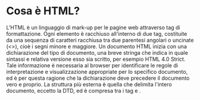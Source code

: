 <!-- @format -->

# Cosa è HTML?

L'HTML è un linguaggio di mark-up per le pagine web attraverso tag di formattazione. Ogni elemento è racchiuso all'interno di due tag, costituite da una sequenza di caratteri racchiusa tra due parentesi angolari o uncinate (<>), cioè i segni minore e maggiore.
Un documento HTML inizia con una dichiarazione del tipo di documento, una breve stringa che indica in quale sintassi e relativa versione esso sia scritto, per esempio HTML 4.0 Strict. Tale informazione è necessaria al browser per identificare le regole di interpretazione e visualizzazione appropriate per lo specifico documento, ed è per questa ragione che la dichiarazione deve precedere il documento vero e proprio.
La struttura più esterna è quella che delimita l'intero documento, eccetto la DTD, ed è compresa tra i tag <html> e </html>.
